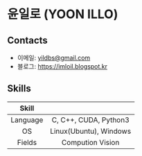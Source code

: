 # 윤일로 (YOON ILLO)

## Contacts
- 이메일: yildbs@gmail.com
- 블로그: https://imloil.blogspot.kr

## Skills

|	Skill	|					  	 	|
| :-------: | :-----------------------:	|
| Language  | C, C++, CUDA, Python3		|
| OS		| Linux(Ubuntu), Windows	|
| Fields	| Compution Vision 			|

